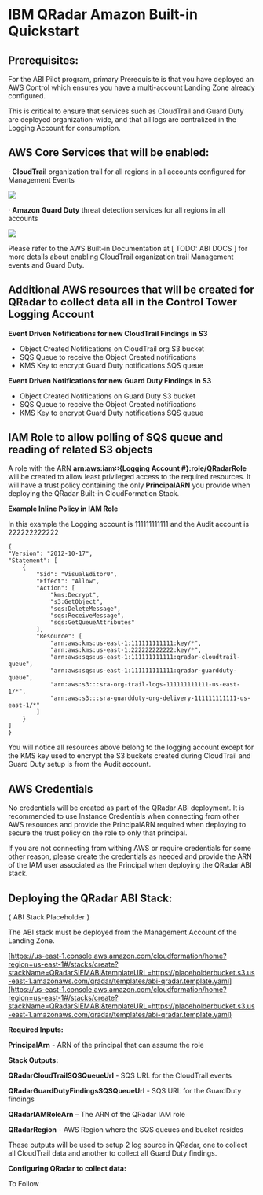 

# IBM QRadar Amazon Built-in Quickstart

## **Prerequisites:**

For the ABI Pilot program, primary Prerequisite is that you have deployed an AWS Control which ensures you have a multi-account Landing Zone already configured.

This is critical to ensure that services such as CloudTrail and Guard Duty are deployed organization-wide, and that all logs are centralized in the Logging Account for consumption.

## **AWS Core Services that will be enabled:**

· **CloudTrail** organization trail for all regions in all accounts configured for Management Events

![](https://github.com/aws-ia/cfn-abi-aws-cloudtrail/raw/main/images/sra-cloudtrail-org.png)

· **Amazon Guard Duty** threat detection services for all regions in all accounts

![](https://github.com/aws-ia/cfn-abi-amazon-guardduty/blob/main/images/SRA-GuardDuty.jpg?raw=true)

Please refer to the AWS Built-in Documentation at [ TODO: ABI DOCS ] for more details about enabling CloudTrail organization trail Management events and Guard Duty.


## **Additional AWS resources that will be created for QRadar to collect data all in the Control Tower Logging Account**

**Event Driven Notifications for new CloudTrail Findings in S3**
 - Object Created Notifications on CloudTrail org S3 bucket
 - SQS Queue to receive the Object Created notifications
 - KMS Key to encrypt Guard Duty notifications SQS queue

**Event Driven Notifications for new Guard Duty Findings in S3**

 - Object Created Notifications on Guard Duty S3 bucket
 - SQS Queue to receive the Object Created notifications
 - KMS Key to encrypt Guard Duty notifications SQS queue

## IAM Role to allow polling of SQS queue and reading of related S3 objects

A role with the ARN  **arn:aws:iam::{Logging Account #}:role/QRadarRole**  will be created to allow least privileged access to the required resources. It will have a trust policy containing the only  **PrincipalARN** you provide when deploying the QRadar Built-in CloudFormation Stack.

**Example Inline Policy in IAM Role**

In this example the Logging account is 111111111111 and the Audit account is 222222222222

    {
    "Version": "2012-10-17",
    "Statement": [
        {
            "Sid": "VisualEditor0",
            "Effect": "Allow",
            "Action": [
                "kms:Decrypt",
                "s3:GetObject",
                "sqs:DeleteMessage",
                "sqs:ReceiveMessage",
                "sqs:GetQueueAttributes"
            ],
            "Resource": [
                "arn:aws:kms:us-east-1:111111111111:key/*",
                "arn:aws:kms:us-east-1:222222222222:key/*",
                "arn:aws:sqs:us-east-1:111111111111:qradar-cloudtrail-queue",
                "arn:aws:sqs:us-east-1:111111111111:qradar-guardduty-queue",
                "arn:aws:s3:::sra-org-trail-logs-111111111111-us-east-1/*",
                "arn:aws:s3:::sra-guardduty-org-delivery-111111111111-us-east-1/*"
            ]
        }
    ]
    }

You will notice all resources above belong to the logging account except for the KMS key used to encrypt the S3 buckets created during CloudTrail and Guard Duty setup is from the Audit account.

## **AWS Credentials**
No credentials will be created as part of the QRadar ABI deployment. It is recommended to use Instance Credentials when connecting from other AWS resources and provide the PrincipalARN required when deploying to secure the trust policy on the role to only that principal.

If you are not connecting from withing AWS or require credentials for some other reason, please create the credentials as needed and provide the ARN of the IAM user associated as the Principal when deploying the QRadar ABI stack.

## **Deploying the QRadar ABI Stack:**

{ ABI Stack Placeholder }

The ABI stack must be deployed from the Management Account of the Landing Zone.

[https://us-east-1.console.aws.amazon.com/cloudformation/home?region=us-east-1#/stacks/create?stackName=QRadarSIEMABI&templateURL=https://placeholderbucket.s3.us-east-1.amazonaws.com/qradar/templates/abi-qradar.template.yaml](https://us-east-1.console.aws.amazon.com/cloudformation/home?region=us-east-1#/stacks/create?stackName=QRadarSIEMABI&templateURL=https://placeholderbucket.s3.us-east-1.amazonaws.com/qradar/templates/abi-qradar.template.yaml)

**Required Inputs:**

**PrincipalArn** - ARN of the principal that can assume the role

**Stack Outputs:**

**QRadarCloudTrailSQSQueueUrl**  - SQS URL for the CloudTrail events

**QRadarGuardDutyFindingsSQSQueueUrl**  - SQS URL for the GuardDuty findings

**QRadarIAMRoleArn**  – The ARN of the QRadar IAM role

**QRadarRegion**  - AWS Region where the SQS queues and bucket resides

These outputs will be used to setup 2 log source in QRadar, one to collect all CloudTrail data and another to collect all Guard Duty findings.

**Configuring QRadar to collect data:**

To Follow
